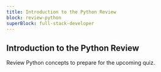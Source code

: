 ```yaml
---
title: Introduction to the Python Review
block: review-python
superBlock: full-stack-developer
---
```


## Introduction to the Python Review

Review Python concepts to prepare for the upcoming quiz.
